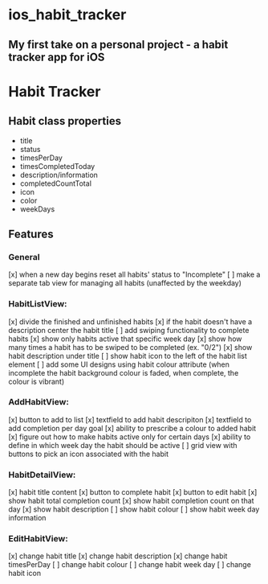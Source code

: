# ios_habit_tracker
My first take on a personal project - a habit tracker app for iOS
---

# Habit Tracker

## Habit class properties
- title
- status
- timesPerDay
- timesCompletedToday
- description/information
- completedCountTotal
- icon
- color
- weekDays

## Features


### General
[x] when a new day begins reset all habits' status to "Incomplete"
[ ] make a separate tab view for managing all habits (unaffected by the weekday)


### **HabitListView**:
[x] divide the finished and unfinished habits
[x] if the habit doesn't have a description center the habit title
[ ] add swiping functionality to complete habits
[x] show only habits active that specific week day
[x] show how many times a habit has to be swiped to be completed (ex. "0/2")
[x] show habit description under title
[ ] show habit icon to the left of the habit list element
[ ] add some UI designs using habit colour attribute (when incomplete the habit background colour is faded, when complete, the colour is vibrant)

### **AddHabitView**:
[x] button to add to list
[x] textfield to add habit descripiton
[x] textfield to add completion per day goal
[x] ability to prescribe a colour to added habit
[x] figure out how to make habits active only for certain days
[x] ability to define in which week day the habit should be active
[ ] grid view with buttons to pick an icon associated with the habit  


### **HabitDetailView**:
[x] habit title content
[x] button to complete habit
[x] button to edit habit
[x] show habit total completion count
[x] show habit completion count on that day
[x] show habit description
[ ] show habit colour
[ ] show habit week day information

### **EditHabitView**:
[x] change habit title
[x] change habit description
[x] change habit timesPerDay
[ ] change habit colour
[ ] change habit week day
[ ] change habit icon



